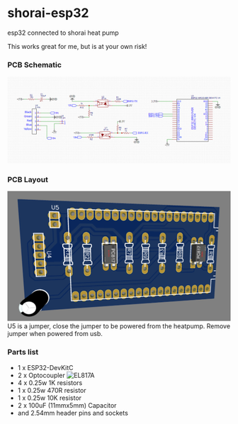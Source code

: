# shorai-esp32
esp32 connected to shorai heat pump

This works great for me, but is at your own risk!


### PCB Schematic
![PCB Schematic](images/schematic.PNG?raw=true "PCB Schematic")

### PCB Layout
![PCB layout](images/pcb.PNG?raw=true "PCB layout")
U5 is a jumper, close the jumper to be powered from the heatpump. Remove jumper when powered from usb.


### Parts list

* 1 x ESP32-DevKitC
* 2 x Optocoupler ![EL817A](https://www.ebay.com/itm/Straight-Plug-Optocoupler-EL817-A-B-C-D-F-DIP-4-Compatible-PC817-Isolator/253795050804?hash=item3b175d2534:g:LjcAAOSwXVNbY~z3)
* 4 x 0.25w 1K resistors
* 1 x 0.25w 470R resistor
* 1 x 0.25w 10K resistor
* 2 x 100uF (11mmx5mm) Capacitor 
* and 2.54mm header pins and sockets
